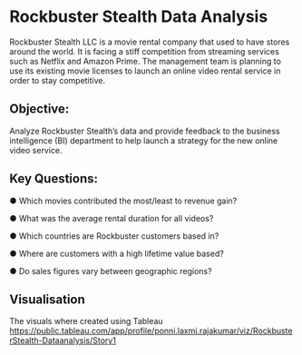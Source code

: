 # Rockbuster Stealth Data Analysis
Rockbuster Stealth LLC is a movie rental company that used to have stores around the world. It is facing a stiff competition from streaming services such as Netflix and Amazon Prime. The management team is planning to use its existing movie licenses to launch an online video rental service in order to stay competitive.
## Objective:
Analyze Rockbuster Stealth’s data and provide feedback to the business intelligence (BI) department to help launch a strategy for the new online video service.
## Key Questions:
● Which movies contributed the most/least to revenue gain?

● What was the average rental duration for all videos?

● Which countries are Rockbuster customers based in?

● Where are customers with a high lifetime value based?

● Do sales figures vary between geographic regions?
## Visualisation
The visuals where created using Tableau https://public.tableau.com/app/profile/ponni.laxmi.rajakumar/viz/RockbusterStealth-Dataanalysis/Story1
